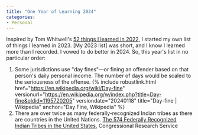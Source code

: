 ```yaml
---
title: "One Year of Learning 2024"
categories:
- Personal
---
```

Inspired by Tom Whitwell's [52 things I learned in 2022](https://medium.com/magnetic/52-things-i-learned-in-2022-db5fcd4aea6e), I started my own list of things I learned in 2023. 
[My 2023 list] was short, and I know I learned more than I recorded. 
I vowed to do better in 2024. 
So, this year's list in no particular order:

1. Some jurisdictions use "day fines"—or fining an offender based on that person's daily personal income. The number of days would be scaled to the seriousness of the offense. {% include robustlink.html href="https://en.wikipedia.org/wiki/Day-fine" versionurl="https://en.wikipedia.org/w/index.php?title=Day-fine&oldid=1195720205" versiondate="20240118" title="Day-fine | Wikipedia" anchor="Day Fine, Wikipedia" %}
1. There are over twice as many federally-recognized Indian tribes as there are countries in the United Nations. [The 574 Federally Recognized Indian Tribes
in the United States](https://crsreports.congress.gov/product/pdf/R/R4741), Congressional Research Service